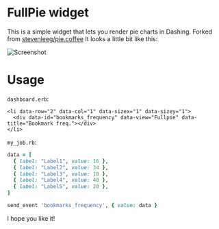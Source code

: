 # FullPie widget
This is a simple widget that lets you render pie charts in Dashing.
Forked from [stevenleeg/pie.coffee](https://gist.github.com/stevenleeg/6273841)
It looks a little bit like this:

![Screenshot](http://i.imgur.com/NNkCWNz.jpg)

# Usage

`dashboard.erb`:
```erb
<li data-row="2" data-col="1" data-sizex="1" data-sizey="1">
  <div data-id="bookmarks_frequency" data-view="Fullpie" data-title="Bookmark freq."></div>
</li>
```

`my_job.rb`:
```ruby
data = [
  { label: "Label1", value: 16 },
  { label: "Label2", value: 34 },
  { label: "Label3", value: 10 },
  { label: "Label4", value: 40 },
  { label: "Label5", value: 20 },
]

send_event 'bookmarks_frequency', { value: data }
```

I hope you like it!
